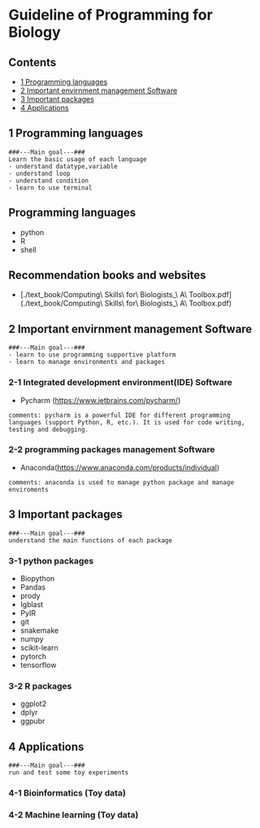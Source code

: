 # Guideline of Programming for Biology

## Contents
* [1 Programming languages](#1-Programming-languages)   
* [2 Important envirnment management Software](#2-Important-envirnment-management-Software)   
* [3 Important packages](#3-Important-packages)   
* [4 Applications](#4-Applications)   

## 1 Programming languages
```
###---Main goal---###
Learn the basic usage of each language
- understand datatype,variable
- understand loop
- understand condition
- learn to use terminal
```
## Programming languages

- python
- R
- shell

## Recommendation books and websites
- [./text_book/Computing\ Skills\ for\ Biologists_\ A\ Toolbox.pdf](./text_book/Computing\ Skills\ for\ Biologists_\ A\ Toolbox.pdf)

## 2 Important envirnment management Software

```
###---Main goal---###
- learn to use programming supportive platform
- learn to manage environments and packages
```
### 2-1 Integrated development environment(IDE) Software

- Pycharm (https://www.jetbrains.com/pycharm/)

```
comments: pycharm is a powerful IDE for different programming languages (support Python, R, etc.). It is used for code writing, testing and debugging.
```

### 2-2 programming packages management Software

- Anaconda(https://www.anaconda.com/products/individual)

```
comments: anaconda is used to manage python package and manage enviroments
```

## 3 Important packages

```
###---Main goal---###
understand the main functions of each package
```
### 3-1 python packages

- Biopython
- Pandas
- prody
- Igblast
- PyIR
- git
- snakemake
- numpy
- scikit-learn
- pytorch
- tensorflow


### 3-2 R packages

- ggplot2
- dplyr
- ggpubr


## 4 Applications

```
###---Main goal---###
run and test some toy experiments
```
### 4-1 Bioinformatics (Toy data)
### 4-2 Machine learning (Toy data)
